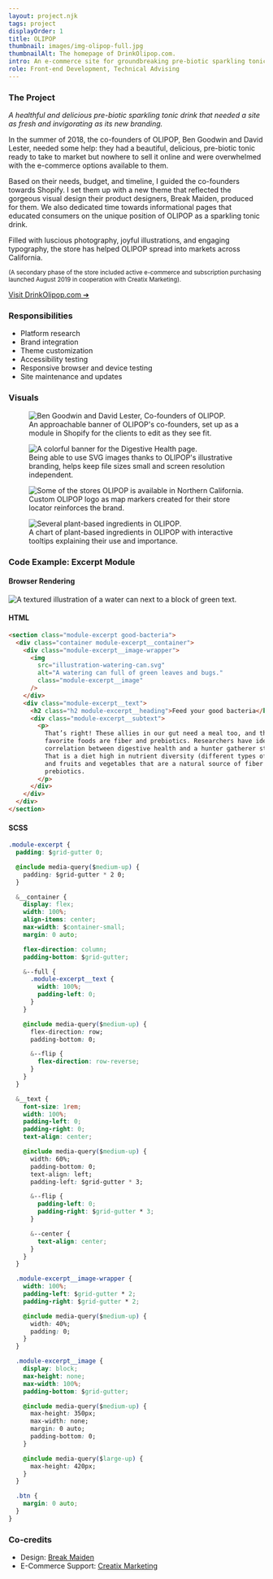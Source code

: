 ```yaml
---
layout: project.njk
tags: project
displayOrder: 1
title: OLIPOP
thumbnail: images/img-olipop-full.jpg
thumbnailAlt: The homepage of DrinkOlipop.com.
intro: An e-commerce site for groundbreaking pre-biotic sparkling tonic company OLIPOP, built around their fresh new brand.
role: Front-end Development, Technical Advising
---
```


### The Project

_A healthful and delicious pre-biotic sparkling tonic drink that needed a site as fresh and invigorating as its new branding._

In the summer of 2018, the co-founders of OLIPOP, Ben Goodwin and David Lester, needed some help: they had a beautiful, delicious, pre-biotic tonic ready to take to market but nowhere to sell it online and were overwhelmed with the e-commerce options available to them.

Based on their needs, budget, and timeline, I guided the co-founders towards Shopify. I set them up with a new theme that reflected the gorgeous visual design their product designers, Break Maiden, produced for them. We also dedicated time towards informational pages that educated consumers on the unique position of OLIPOP as a sparkling tonic drink.

Filled with luscious photography, joyful illustrations, and engaging typography, the store has helped OLIPOP spread into markets across California.

<small>(A secondary phase of the store included active e-commerce and subscription purchasing launched August 2019 in cooperation with Creatix Marketing).</small>

[Visit DrinkOlipop.com &#10132;](https://drinkolipop.com/)

<aside>

### Responsibilities

- Platform research
- Brand integration
- Theme customization
- Accessibility testing
- Responsive browser and device testing
- Site maintenance and updates

</aside>

### Visuals

<div class="visuals">

  <figure>
    <img src="/images/img-olipop-ben-david.jpg" alt="Ben Goodwin and David Lester, Co-founders of OLIPOP.">
    <figcaption>An approachable banner of OLIPOP's co-founders, set up as a module in Shopify for the clients to edit as they see fit.</figcaption>
  </figure>

  <figure>
    <img src="/images/img-olipop-digestive-health.jpg" alt="A colorful banner for the Digestive Health page.">
    <figcaption>Being able to use SVG images thanks to OLIPOP's illustrative branding, helps keep file sizes small and screen resolution independent.</figcaption>
  </figure>

  <figure>
    <img src="/images/img-olipop-map.jpg" alt="Some of the stores OLIPOP is available in Northern California.">
    <figcaption>Custom OLIPOP logo as map markers created for their store locator reinforces the brand.</figcaption>
  </figure>

  <figure>
    <img src="/images/img-olipop-ingredients.jpg" alt="Several plant-based ingredients in OLIPOP.">
    <figcaption>A chart of plant-based ingredients in OLIPOP with interactive tooltips explaining their use and importance.</figcaption>
  </figure>

</div>

<div class="code">

### Code Example: Excerpt Module

#### Browser Rendering

![A textured illustration of a water can next to a block of green text.](/images/img-olipop-code-example.gif)

<div class="code__html">

#### HTML

``` html
<section class="module-excerpt good-bacteria">
  <div class="container module-excerpt__container">
    <div class="module-excerpt__image-wrapper">
      <img
        src="illustration-watering-can.svg"
        alt="A watering can full of green leaves and bugs."
        class="module-excerpt__image"
      />
    </div>
    <div class="module-excerpt__text">
      <h2 class="h2 module-excerpt__heading">Feed your good bacteria</h2>
      <div class="module-excerpt__subtext">
        <p>
          That’s right! These allies in our gut need a meal too, and their
          favorite foods are fiber and prebiotics. Researchers have identified a
          correlation between digestive health and a hunter gatherer style diet.
          That is a diet high in nutrient diversity (different types of foods)
          and fruits and vegetables that are a natural source of fiber and
          prebiotics.
        </p>
      </div>
    </div>
  </div>
</section>
```

</div>

<div class="code__sass">

#### SCSS

``` css
.module-excerpt {
  padding: $grid-gutter 0;

  @include media-query($medium-up) {
    padding: $grid-gutter * 2 0;
  }

  &__container {
    display: flex;
    width: 100%;
    align-items: center;
    max-width: $container-small;
    margin: 0 auto;

    flex-direction: column;
    padding-bottom: $grid-gutter;

    &--full {
      .module-excerpt__text {
        width: 100%;
        padding-left: 0;
      }
    }

    @include media-query($medium-up) {
      flex-direction: row;
      padding-bottom: 0;

      &--flip {
        flex-direction: row-reverse;
      }
    }
  }

  &__text {
    font-size: 1rem;
    width: 100%;
    padding-left: 0;
    padding-right: 0;
    text-align: center;

    @include media-query($medium-up) {
      width: 60%;
      padding-bottom: 0;
      text-align: left;
      padding-left: $grid-gutter * 3;

      &--flip {
        padding-left: 0;
        padding-right: $grid-gutter * 3;
      }

      &--center {
        text-align: center;
      }
    }
  }

  .module-excerpt__image-wrapper {
    width: 100%;
    padding-left: $grid-gutter * 2;
    padding-right: $grid-gutter * 2;

    @include media-query($medium-up) {
      width: 40%;
      padding: 0;
    }
  }

  .module-excerpt__image {
    display: block;
    max-height: none;
    max-width: 100%;
    padding-bottom: $grid-gutter;

    @include media-query($medium-up) {
      max-height: 350px;
      max-width: none;
      margin: 0 auto;
      padding-bottom: 0;
    }

    @include media-query($large-up) {
      max-height: 420px;
    }
  }

  .btn {
    margin: 0 auto;
  }
}
```

</div>

</div>

### Co-credits

- Design: [Break Maiden](https://www.breakmaiden.co/olipop)
- E-Commerce Support: [Creatix Marketing](http://creatix.io/)
